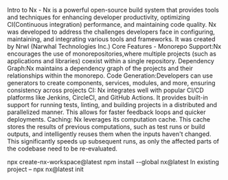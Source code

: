 Intro to Nx - 
Nx is a powerful open-source build system that provides tools and techniques for enhancing developer productivity, optimizing CI(Continuous integration) performance, and maintaining code quality.
Nx was developed to address the challenges developers face in configuring, maintaining, and integrating various tools and frameworks. It was created by Nrwl (Narwhal Technologies Inc.) 
Core Features - 
Monorepo Support:Nx encourages the use of monorepositories,where multiple projects (such as applications and libraries) coexist within a single repository.
Dependency Graph:Nx maintains a dependency graph of the projects and their relationships within the monorepo.
Code Generation:Developers can use generators to create components, services, modules, and more, ensuring consistency across projects
CI: Nx integrates well with popular CI/CD platforms like Jenkins, CircleCI, and GitHub Actions. It provides built-in support for running tests, linting, and building projects in a distributed and parallelized manner. This allows for faster feedback loops and quicker deployments.
Caching: Nx leverages its computation cache. This cache stores the results of previous computations, such as test runs or build outputs, and intelligently reuses them when the inputs haven't changed. This significantly speeds up subsequent runs, as only the affected parts of the codebase need to be re-evaluated.

npx create-nx-workspace@latest
npm install --global nx@latest
In existing project –
npx nx@latest init
